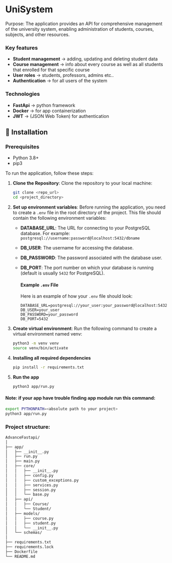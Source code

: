# UniSystem

Purpose: The application provides an API for comprehensive management of the university system, enabling administration of students, courses, subjects, and other resources.

### Key features
- **Student management** -> adding, updating and deleting student data
- **Course management** -> info about every course as well as all students that enrolled for that specific course
- **User roles** -> students, professors, admins etc..
- **Authentication** -> for all users of the system

### Technologies

- **FastApi** -> python framework
- **Docker** -> for app containerization
- **JWT** -> (JSON Web Token) for authentication

## :memo: Installation

### Prerequisites
- Python 3.8+
- pip3

To run the application, follow these steps:

1. **Clone the Repository**:
   Clone the repository to your local machine:
   ```bash
   git clone <repo_url>
   cd <project_directory>

2. **Set up environment variables**: Before running the application, you need to create a `.env` file in the root 
   directory of the project. This file should contain the following environment variables:
   - **DATABASE_URL**: The URL for connecting to your PostgreSQL database. For example: `postgresql://username:password@localhost:5432/dbname`
  
   - **DB_USER**: The username for accessing the database. 

   - **DB_PASSWORD**: The password associated with the database user.

   - **DB_PORT**: The port number on which your database is running (default is usually `5432` for PostgreSQL).

      #### Example `.env` File
   
      Here is an example of how your `.env` file should look:
   
      ```env
      DATABASE_URL=postgresql://your_user:your_password@localhost:5432/your_database
      DB_USER=your_user
      DB_PASSWORD=your_password
      DB_PORT=5432
  
3. **Create virtual environment**: Run the following command to create a virtual environment named venv:
   ```bash
   python3 -m venv venv
   source venv/bin/activate

4. **Installing all required dependencies**
   ```bash
   pip install -r requirements.txt

5. **Run the app**
   ```bash
   python3 app/run.py

#### Note: if your app have trouble finding app module run this command:
   ```bash
   export PYTHONPATH=<absolute path to your project>
   python3 app/run.py
   ```

### Project structure:

```markdown
AdvanceFastapi/
│
├── app/
│   ├── __init__.py
│   ├── run.py
│   ├── main.py
│   ├── core/
│   │   ├── __init__.py
│   │   ├── config.py
│   │   ├── custom_exceptions.py
│   │   ├── services.py
│   │   ├── session.py
│   │   └── base.py
│   ├── api/
│   │   ├── Course/
│   │   └── Student/
│   ├── models/
│   │   ├── course.py
│   │   ├── student.py
│   │   └── __init__.py
│   └── schemas/
│
├── requirements.txt
├── requirements.lock
├── Dockerfile
└── README.md
```